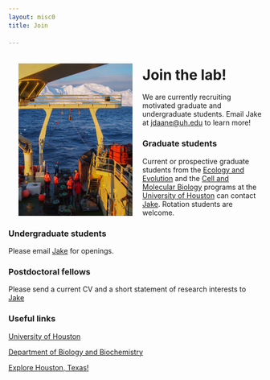 ```yaml
---
layout: misc0
title: Join

---
```


<img src="/images/Fishing pic.jpg" style="float:left;width:45%;padding:20px">
<div class="spacer"></div>

# Join the lab!
We are currently recruiting motivated graduate and undergraduate students. Email Jake at [jdaane@uh.edu](mailto:jdaane@uh.edu) to learn more!

### Graduate students
Current or prospective graduate students from the [Ecology and Evolution](https://www.uh.edu/nsm/biology-biochemistry/graduate/current-students/ee-degree-requirements/) and the [Cell and Molecular Biology](https://www.uh.edu/nsm/biology-biochemistry/graduate/current-students/cmb-degree-requirements/) programs at the [University of Houston](http://www.uh.edu/) can contact [Jake](mailto:jdaane@uh.edu). Rotation students are welcome.


### Undergraduate students
Please email [Jake](mailto:jdaane@uh.edu) for openings.


### Postdoctoral fellows
Please send a current CV  and a short statement of research interests to [Jake](mailto:jdaane@uh.edu)


### Useful links

[University of Houston](https://uh.edu/)

[Department of Biology and Biochemistry](https://uh.edu/nsm/biology-biochemistry/)

[Explore Houston, Texas!](https://www.visithoustontexas.com/)
